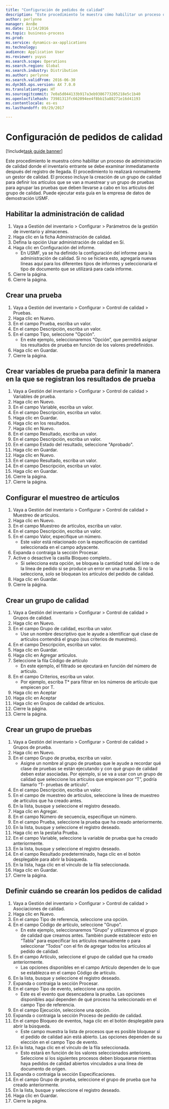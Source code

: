 ```yaml
---
title: "Configuración de pedidos de calidad"
description: "Este procedimiento le muestra cómo habilitar un proceso de administración de calidad donde el inventario entrante se debe examinar inmediatamente después del registro de llegada."
author: perlynne
manager: AnnBe
ms.date: 11/14/2016
ms.topic: business-process
ms.prod: 
ms.service: dynamics-ax-applications
ms.technology: 
audience: Application User
ms.reviewer: yuyus
ms.search.scope: Operations
ms.search.region: Global
ms.search.industry: Distribution
ms.author: perlynne
ms.search.validFrom: 2016-06-30
ms.dyn365.ops.version: AX 7.0.0
ms.translationtype: HT
ms.sourcegitcommit: 7e0a5d044133b917a3eb9386773205218e5c1b40
ms.openlocfilehash: 73981313fc662094ee4f8bb15a88271e16d41193
ms.contentlocale: es-es
ms.lasthandoff: 09/29/2017

---
```

# <a name="set-up-quality-orders"></a>Configuración de pedidos de calidad

[!include[task guide banner](../../includes/task-guide-banner.md)]

Este procedimiento le muestra cómo habilitar un proceso de administración de calidad donde el inventario entrante se debe examinar inmediatamente después del registro de llegada. El procedimiento lo realizará normalmente un gestor de calidad. El proceso incluye la creación de un grupo de calidad para definir los artículos que se van a muestrear y un grupo de pruebas para agrupar las pruebas que deben llevarse a cabo en los artículos del grupo de calidad. Puede ejecutar esta guía en la empresa de datos de demostración USMF.


## <a name="enable-quality-management"></a>Habilitar la administración de calidad
1. Vaya a Gestión del inventario > Configurar > Parámetros de la gestión de inventario y almacenes.
2. Haga clic en la ficha Administración de calidad.
3. Defina la opción Usar administración de calidad en Sí.
4. Haga clic en Configuración del informe.
    * En USMF, ya se ha definido la configuración del informe para la administración de calidad. Si no se hiciera esto, agregaría nuevas líneas aquí para los diferentes tipos de informes y seleccionaría el tipo de documento que se utilizará para cada informe.  
5. Cierre la página.
6. Cierre la página.

## <a name="create-a-test"></a>Crear una prueba
1. Vaya a Gestión del inventario > Configurar > Control de calidad > Pruebas.
2. Haga clic en Nuevo.
3. En el campo Prueba, escriba un valor.
4. En el campo Descripción, escriba un valor.
5. En el campo Tipo, seleccione "Opción".
    * En este ejemplo, seleccionaremos “Opción”, que permitirá asignar los resultados de prueba en función de los valores predefinidos.  
6. Haga clic en Guardar.
7. Cierre la página.

## <a name="create-test-variables-to-define-the-way-test-results-are-recorded"></a>Crear variables de prueba para definir la manera en la que se registran los resultados de prueba
1. Vaya a Gestión del inventario > Configurar > Control de calidad > Variables de prueba.
2. Haga clic en Nuevo.
3. En el campo Variable, escriba un valor.
4. En el campo Descripción, escriba un valor.
5. Haga clic en Guardar.
6. Haga clic en los resultados.
7. Haga clic en Nuevo.
8. En el campo Resultado, escriba un valor.
9. En el campo Descripción, escriba un valor.
10. En el campo Estado del resultado, seleccione "Aprobado".
11. Haga clic en Guardar.
12. Haga clic en Nuevo.
13. En el campo Resultado, escriba un valor.
14. En el campo Descripción, escriba un valor.
15. Haga clic en Guardar.
16. Cierre la página.
17. Cierre la página.

## <a name="set-up-item-sampling"></a>Configurar el muestreo de artículos
1. Vaya a Gestión del inventario > Configurar > Control de calidad > Muestreo de artículos.
2. Haga clic en Nuevo.
3. En el campo Muestreo de artículos, escriba un valor.
4. En el campo Descripción, escriba un valor.
5. En el campo Valor, especifique un número.
    * Este valor está relacionado con la especificación de cantidad seleccionada en el campo adyacente.  
6. Expanda o contraiga la sección Procesar.
7. Active o desactive la casilla Bloqueo completo..
    * Si selecciona esta opción, se bloquea la cantidad total del lote o de la línea de pedido si se produce un error en una prueba. Si no la selecciona, solo se bloquean los artículos del pedido de calidad.  
8. Haga clic en Guardar.
9. Cierre la página.

## <a name="create-a-quality-group"></a>Crear un grupo de calidad
1. Vaya a Gestión del inventario > Configurar > Control de calidad > Grupos de calidad.
2. Haga clic en Nuevo.
3. En el campo Grupo de calidad, escriba un valor.
    * Use un nombre descriptivo que le ayude a identificar qué clase de artículos contendrá el grupo (sus criterios de muestreo).  
4. En el campo Descripción, escriba un valor.
5. Haga clic en Guardar.
6. Haga clic en Agregar artículos.
7. Seleccione la fila Código de artículo
    * En este ejemplo, el filtrado se ejecutará en función del número de artículo.  
8. En el campo Criterios, escriba un valor.
    * Por ejemplo, escriba T* para filtrar en los números de artículo que empiecen por T.  
9. Haga clic en Aceptar
10. Haga clic en Aceptar
11. Haga clic en Grupos de calidad de artículos.
12. Cierre la página.
13. Cierre la página.

## <a name="create-a-test-group"></a>Crear un grupo de pruebas
1. Vaya a Gestión del inventario > Configurar > Control de calidad > Grupos de prueba.
2. Haga clic en Nuevo.
3. En el campo Grupo de prueba, escriba un valor.
    * Asigne un nombre al grupo de pruebas que le ayude a recordar qué clase de pruebas se están ejecutando y con qué grupo de calidad deben estar asociadas. Por ejemplo, si se va a usar con un grupo de calidad que seleccione los artículos que empiecen por “T”, podría llamarlo “T- pruebas de artículo”.  
4. En el campo Descripción, escriba un valor.
5. En el campo de muestreo de artículos, seleccione la línea de muestreo de artículos que ha creado antes.
6. En la lista, busque y seleccione el registro deseado.
7. Haga clic en Agregar.
8. En el campo Número de secuencia, especifique un número.
9. En el campo Prueba, seleccione la prueba que ha creado anteriormente.
10. En la lista, busque y seleccione el registro deseado.
11. Haga clic en la pestaña Prueba.
12. En el campo Variable, seleccione la variable de prueba que ha creado anteriormente.
13. En la lista, busque y seleccione el registro deseado.
14. En el campo Resultado predeterminado, haga clic en el botón desplegable para abrir la búsqueda.
15. En la lista, haga clic en el vínculo de la fila seleccionada.
16. Haga clic en Guardar.
17. Cierre la página.

## <a name="define-when-quality-orders-will-be-created"></a>Definir cuándo se crearán los pedidos de calidad
1. Vaya a Gestión del inventario > Configurar > Control de calidad > Asociaciones de calidad.
2. Haga clic en Nuevo.
3. En el campo Tipo de referencia, seleccione una opción.
4. En el campo Código de artículo, seleccione "Grupo".
    * En este ejemplo, seleccionaremos “Grupo” y utilizaremos el grupo de calidad que creamos antes. También puede establecer esto en “Tabla” para especificar los artículos manualmente o para seleccionar “Todos” con el fin de agregar todos los artículos al pedido de calidad.  
5. En el campo Artículo, seleccione el grupo de calidad que ha creado anteriormente.
    * Las opciones disponibles en el campo Artículo dependen de lo que se establezca en el campo Código de artículo.  
6. En la lista, busque y seleccione el registro deseado.
7. Expanda o contraiga la sección Procesar.
8. En el campo Tipo de evento, seleccione una opción.
    * Este es el evento que desencadena la prueba. Las opciones disponibles aquí dependen de qué proceso ha seleccionado en el campo Tipo de referencia.  
9. En el campo Ejecución, seleccione una opción.
10. Expanda o contraiga la sección Proceso de pedido de calidad.
11. En el campo Bloqueo de eventos, haga clic en el botón desplegable para abrir la búsqueda.
    * Este campo muestra la lista de procesos que es posible bloquear si el pedido de calidad aún está abierto. Las opciones dependen de su elección en el campo Tipo de evento.  
12. En la lista, haga clic en el vínculo de la fila seleccionada.
    * Esto estará en función de los valores seleccionados anteriores. Seleccione si los siguientes procesos deben bloquearse mientras haya pedidos de calidad abiertos vinculados a una línea de documento de origen.  
13. Expanda o contraiga la sección Especificaciones.
14. En el campo Grupo de prueba, seleccione el grupo de prueba que ha creado anteriormente.
15. En la lista, busque y seleccione el registro deseado.
16. Haga clic en Guardar.
17. Cierre la página.

